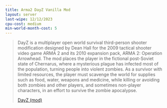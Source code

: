 ```yaml
---
title: Arma2 DayZ Vanilla Mod
layout: server
last-wipe: 12/12/2023
cpu-cost: medium
min-world-month-cost: 5
---
```


>DayZ is a multiplayer open world survival third-person shooter modification designed by Dean Hall for the 2009 tactical shooter video game ARMA 2 and its 2010 expansion pack, ARMA 2: Operation Arrowhead. The mod places the player in the fictional post-Soviet state of Chernarus, where a mysterious plague has infected most of the population, turning people into violent zombies. As a survivor with limited resources, the player must scavenge the world for supplies such as food, water, weapons and medicine, while killing or avoiding both zombies and other players, and sometimes non-player characters, in an effort to survive the zombie apocalypse.
>
>[DayZ (mod)](https://en.wikipedia.org/wiki/DayZ_(mod))
